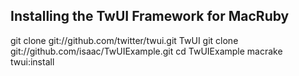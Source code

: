 ## Installing the TwUI Framework for MacRuby

git clone git://github.com/twitter/twui.git TwUI
git clone git://github.com/isaac/TwUIExample.git
cd TwUIExample
macrake twui:install
